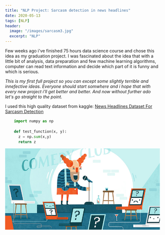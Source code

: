 ```yaml
---
title: "NLP Project: Sarcasm detection in news headlines"
date: 2020-05-13
tags: [NLP]
header:
  image: "/images/sarcasm3.jpg"
  excerpt: "NLP"
---
```


Few weeks ago i've finished 75 hours data science course and chose this idea as my graduation project. 
I was fascinated about the idea that with a little bit of analysis, data preparation and few machine learning algorithms, computer can read text information and decide which part of it is funny and which is serious. 

*This is my first full project so you can except some slightly terrible and innefective ideas. Everyone should start somwhere and i hope that with every new project i'll get better and better. And now without further ado let's go straight to the point.*

I used this high quality dataset from kaggle:
[News Headlines Dataset For Sarcasm Detection](https://www.kaggle.com/rmisra/news-headlines-dataset-for-sarcasm-detection)



```python
    import numpy as np

    def test_function(x, y):
      z = np.sum(x,y)
      return z
```

<img src="/images/humorisbotha.jpg" alt="">